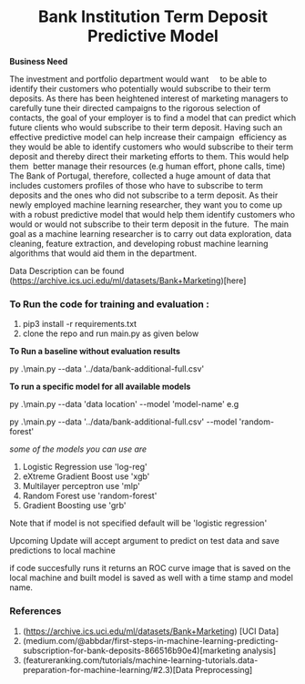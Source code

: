 # <center>Bank Institution Term Deposit Predictive Model</center>

**Business Need**

The investment and portfolio department would want    
to be able to identify their customers who potentially would subscribe to their term
deposits. As there has been heightened interest of marketing managers to carefully tune
their directed campaigns to the rigorous selection of contacts, the goal of your employer
is to find a model that can predict which future clients who would subscribe to their term
deposit. Having such an effective predictive model can help increase their campaign 
efficiency as they would be able to identify customers who would subscribe to their
term deposit and thereby direct their marketing efforts to them. This would help them 
better manage their resources (e.g human effort, phone calls, time) 
The Bank of Portugal, therefore, collected a huge amount of data that includes
customers profiles of those who have to subscribe to term deposits and the ones who
did not subscribe to a term deposit. As their newly employed machine learning
researcher, they want you to come up with a robust predictive model that would help
them identify customers who would or would not subscribe to their term deposit in the
future. 
The main goal as a machine learning researcher is to carry out data exploration, data
cleaning, feature extraction, and developing robust machine learning algorithms that
would aid them in the department. 

Data Description can be found (https://archive.ics.uci.edu/ml/datasets/Bank+Marketing)[here]

### To Run the code for training and evaluation :
1. pip3 install -r requirements.txt
2. clone the repo and run main.py as given below

**To Run a baseline without evaluation results**

py .\main.py  --data '../data/bank-additional-full.csv' 

**To run a specific model for all available models**

py .\main.py  --data 'data location' --model 'model-name' e.g

py .\main.py  --data '../data/bank-additional-full.csv' --model 'random-forest'

*some of the models you can use are*
1. Logistic Regression use 'log-reg'
2. eXtreme Gradient Boost  use 'xgb'
3. Multilayer perceptron use 'mlp'
4. Random Forest use 'random-forest'
5. Gradient Boosting use 'grb'

Note that if model is not specified default will be 'logistic regression'

Upcoming Update will accept argument to predict on test data and save predictions to local machine

if code succesfully runs it returns an ROC curve image that is saved on the local machine and built model is saved as well with a time stamp and model name. 


### References
1. (https://archive.ics.uci.edu/ml/datasets/Bank+Marketing) [UCI Data]
2. (medium.com/@abbdar/first-steps-in-machine-learning-predicting-subscription-for-bank-deposits-866516b90e4)[marketing analysis]
3. (featureranking.com/tutorials/machine-learning-tutorials.data-preparation-for-machine-learning/#2.3)[Data Preprocessing]